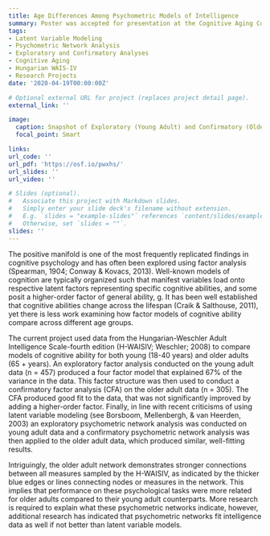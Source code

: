 ```yaml
---
title: Age Differences Among Psychometric Models of Intelligence 
summary: Poster was accepted for presentation at the Cognitive Aging Conference (April, 2020) that was postponed and eventually canceled due to the COVID-19 global pandemic.
tags:
- Latent Variable Modeling
- Psychometric Network Analysis
- Exploratory and Confirmatory Analyses
- Cognitive Aging
- Hungarian WAIS-IV
- Research Projects
date: '2020-04-19T00:00:00Z'

# Optional external URL for project (replaces project detail page).
external_link: ''

image:
  caption: Snapshot of Exploratory (Young Adult) and Confirmatory (Older Adult) Psychometric Networks
  focal_point: Smart

links:
url_code: ''
url_pdf: 'https://osf.io/pwxhs/'
url_slides: ''
url_video: ''

# Slides (optional).
#   Associate this project with Markdown slides.
#   Simply enter your slide deck's filename without extension.
#   E.g. `slides = "example-slides"` references `content/slides/example-slides.md`.
#   Otherwise, set `slides = ""`.
slides: ''
---
```


The positive manifold is one of the most frequently replicated findings in cognitive psychology and has often been explored using factor analysis (Spearman, 1904; Conway & Kovacs, 2013). Well-known models of cognition are typically organized such that manifest variables load onto respective latent factors representing specific cognitive abilities, and some posit a higher-order factor of general ability, g. It has been well established that cognitive abilities change across the lifespan (Craik & Salthouse, 2011), yet there is less work examining how factor models of cognitive ability compare across different age groups. 

The current project used data from the Hungarian-Weschler Adult Intelligence Scale-fourth edition (H-WAISIV; Weschler; 2008) to compare models of cognitive ability for both young (18-40 years) and older adults (65 + years). An exploratory factor analysis conducted on the young adult data (n = 457) produced a four factor model that explained 67% of the variance in the data. This factor structure was then used to conduct a confirmatory factor analysis (CFA) on the older adult data (n = 305). The CFA produced good fit to the data, that was not significantly improved by adding a higher-order factor. Finally, in line with recent criticisms of using latent variable modeling (see Borsboom, Mellenbergh, & van Heerden, 2003) an exploratory psychometric network analysis was conducted on young adult data and a confirmatory psychometric network analysis was then applied to the older adult data, which produced similar, well-fitting results.

Intriguingly, the older adult network demonstrates stronger connections between all measures sampled by the H-WAISIV, as indicated by the thicker blue edges or lines connecting nodes or measures in the network. This implies that performance on these psychological tasks were more related for older adults compared to their young adult counterparts. More research is required to explain what these psychometric networks indicate, however, additional research has indicated that psychometric networks fit intelligence data as well if not better than latent variable models. 